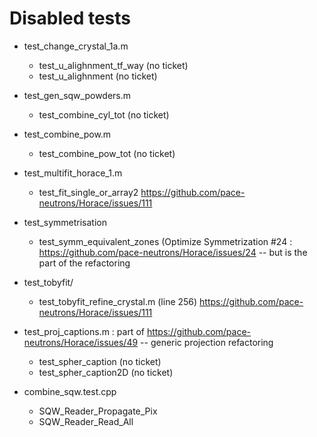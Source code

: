 # Disabled tests

- test_change_crystal_1a.m
	- test_u_alighnment_tf_way (no ticket)
	- test_u_alighnment (no ticket)

- test_gen_sqw_powders.m
	- test_combine_cyl_tot (no ticket)

- test_combine_pow.m
	- test_combine_pow_tot (no ticket)

- test_multifit_horace_1.m
	- test_fit_single_or_array2 https://github.com/pace-neutrons/Horace/issues/111

- test_symmetrisation
	- test_symm_equivalent_zones (Optimize Symmetrization #24 : https://github.com/pace-neutrons/Horace/issues/24 -- but is the part of the refactoring

- test_tobyfit/
	- test_tobyfit_refine_crystal.m (line 256) https://github.com/pace-neutrons/Horace/issues/111

- test_proj_captions.m  : part of https://github.com/pace-neutrons/Horace/issues/49 -- generic projection refactoring
	- test_spher_caption (no ticket)
	- test_spher_caption2D (no ticket)

- combine_sqw.test.cpp
	- SQW_Reader_Propagate_Pix
	- SQW_Reader_Read_All
